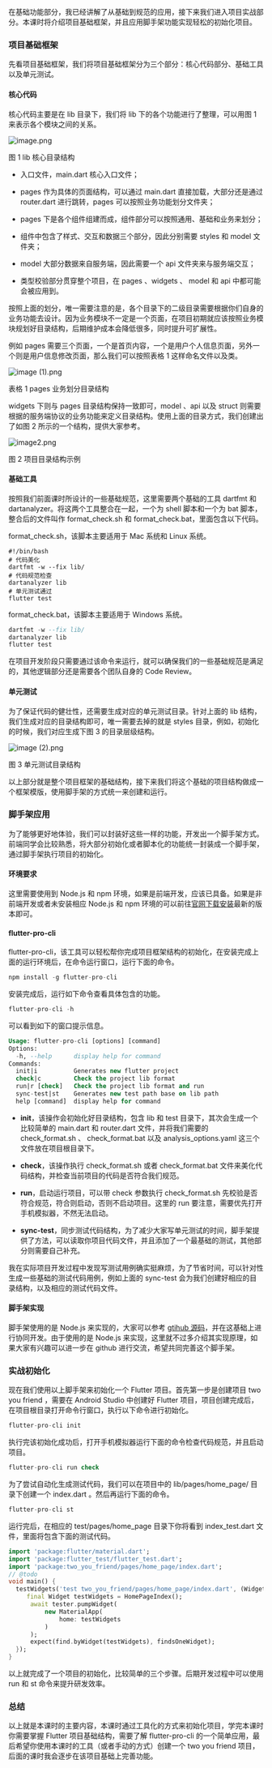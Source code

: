 在基础功能部分，我已经讲解了从基础到规范的应用，接下来我们进入项目实战部分。本课时将介绍项目基础框架，并且应用脚手架功能实现轻松的初始化项目。

### 项目基础框架

先看项目基础框架，我们将项目基础框架分为三个部分：核心代码部分、基础工具以及单元测试。

#### 核心代码

核心代码主要是在 lib 目录下，我们将 lib 下的各个功能进行了整理，可以用图 1 来表示各个模块之间的关系。

<Image alt="image.png" src="https://s0.lgstatic.com/i/image/M00/2E/C3/Ciqc1F8Flb-AGmmvAADAcKsYMc8004.png"/>  

图 1 lib 核心目录结构

* 入口文件，main.dart 核心入口文件；

* pages 作为具体的页面结构，可以通过 main.dart 直接加载，大部分还是通过 router.dart 进行跳转，pages 可以按照业务功能划分文件夹；

* pages 下是各个组件组建而成，组件部分可以按照通用、基础和业务来划分；

* 组件中包含了样式、交互和数据三个部分，因此分别需要 styles 和 model 文件夹；

* model 大部分数据来自服务端，因此需要一个 api 文件夹来与服务端交互；

* 类型校验部分贯穿整个项目，在 pages 、widgets 、 model 和 api 中都可能会被应用到。

按照上面的划分，唯一需要注意的是，各个目录下的二级目录需要根据你们自身的业务功能去设计。因为业务模块不一定是一个页面，在项目初期就应该按照业务模块规划好目录结构，后期维护成本会降低很多，同时提升可扩展性。

例如 pages 需要三个页面，一个是首页内容，一个是用户个人信息页面，另外一个则是用户信息修改页面，那么我们可以按照表格 1 这样命名文件以及类。

<Image alt="image (1).png" src="https://s0.lgstatic.com/i/image/M00/2E/C3/Ciqc1F8FldOAPQ-gAABVfTIEj5I407.png"/>  

表格 1 pages 业务划分目录结构

widgets 下则与 pages 目录结构保持一致即可，model 、api 以及 struct 则需要根据的服务端协议的业务功能来定义目录结构。使用上面的目录方式，我们创建出了如图 2 所示的一个结构，提供大家参考。

<Image alt="image2.png" src="https://s0.lgstatic.com/i/image/M00/2E/CF/CgqCHl8FleuAcV39AABWvTrY5U8584.png"/>  

图 2 项目目录结构示例

#### 基础工具

按照我们前面课时所设计的一些基础规范，这里需要两个基础的工具 dartfmt 和 dartanalyzer。将这两个工具整合在一起，一个为 shell 脚本和一个为 bat 脚本，整合后的文件叫作 format_check.sh 和 format_check.bat，里面包含以下代码。

format_check.sh，该脚本主要适用于 Mac 系统和 Linux 系统。

```shell
#!/bin/bash
# 代码美化
dartfmt -w --fix lib/
# 代码规范检查
dartanalyzer lib
# 单元测试通过
flutter test
```

format_check.bat，该脚本主要适用于 Windows 系统。

```sql
dartfmt -w --fix lib/
dartanalyzer lib
flutter test
```

在项目开发阶段只需要通过该命令来运行，就可以确保我们的一些基础规范是满足的，其他逻辑部分还是需要各个团队自身的 Code Review。

#### 单元测试

为了保证代码的健壮性，还需要生成对应的单元测试目录。针对上面的 lib 结构，我们生成对应的目录结构即可，唯一需要去掉的就是 styles 目录，例如，初始化的时候，我们对应生成下图 3 的目录层级结构。

<Image alt="image (2).png" src="https://s0.lgstatic.com/i/image/M00/2E/C3/Ciqc1F8Flg2AZvgFAABbTxGj0PU912.png"/>  

图 3 单元测试目录结构

以上部分就是整个项目框架的基础结构，接下来我们将这个基础的项目结构做成一个框架模版，使用脚手架的方式统一来创建和运行。

### 脚手架应用

为了能够更好地体验，我们可以封装好这些一样的功能，开发出一个脚手架方式。前端同学会比较熟悉，将大部分初始化或者脚本化的功能统一封装成一个脚手架，通过脚手架执行项目的初始化。

#### 环境要求

这里需要使用到 Node.js 和 npm 环境，如果是前端开发，应该已具备。如果是非前端开发或者未安装相应 Node.js 和 npm 环境的可以前往[官网下载安装](https://nodejs.org/en/download/)最新的版本即可。

#### flutter-pro-cli

flutter-pro-cli，该工具可以轻松帮你完成项目框架结构的初始化，在安装完成上面的运行环境后，在命令运行窗口，运行下面的命令。

```sql
npm install -g flutter-pro-cli
```

安装完成后，运行如下命令查看具体包含的功能。

```sql
flutter-pro-cli -h
```

可以看到如下的窗口提示信息。

```sql
Usage: flutter-pro-cli [options] [command]
Options:
  -h, --help      display help for command
Commands:
  init|i          Generates new flutter project
  check|c         Check the project lib format
  run|r [check]   Check the project lib format and run
  sync-test|st    Generates new test path base on lib path
  help [command]  display help for command
```

* **init**，该操作会初始化好目录结构，包含 lib 和 test 目录下，其次会生成一个比较简单的 main.dart 和 router.dart 文件，并将我们需要的 check_format.sh 、 check_format.bat 以及 analysis_options.yaml 这三个文件放在项目根目录下。

* **check**，该操作执行 check_format.sh 或者 check_format.bat 文件来美化代码结构，并检查当前项目的代码是否符合我们规范。

* **run**，启动运行项目，可以带 check 参数执行 check_format.sh 先校验是否符合规范，符合则启动，否则不启动项目。这里的 run 要注意，需要优先打开手机模拟器，不然无法启动。

* **sync-test**，同步测试代码结构，为了减少大家写单元测试的时间，脚手架提供了方法，可以读取你项目代码文件，并且添加了一个最基础的测试，其他部分则需要自己补充。

我在实际项目开发过程中发现写测试用例确实挺麻烦，为了节省时间，可以针对性生成一些基础的测试代码用例，例如上面的 sync-test 会为我们创建好相应的目录结构，以及相应的测试代码文件。

#### 脚手架实现

脚手架使用的是 Node.js 来实现的，大家可以参考 [gtihub 源码](https://github.com/love-flutter/flutter-pro-cli)，并在这基础上进行协同开发。由于使用的是 Node.js 来实现，这里就不过多介绍其实现原理，如果大家有兴趣可以进一步在 github 进行交流，希望共同完善这个脚手架。

### 实战初始化

现在我们使用以上脚手架来初始化一个 Flutter 项目。首先第一步是创建项目 two you friend ，需要在 Android Studio 中创建好 Flutter 项目，项目创建完成后，在项目根目录打开命令行窗口，执行以下命令进行初始化。

```sql
flutter-pro-cli init
```

执行完该初始化成功后，打开手机模拟器运行下面的命令检查代码规范，并且启动项目。

```sql
flutter-pro-cli run check
```

为了尝试自动化生成测试代码，我们可以在项目中的 lib/pages/home_page/ 目录下创建一个 index.dart 。然后再运行下面的命令。

```sql
flutter-pro-cli st
```

运行完后，在相应的 test/pages/home_page 目录下你将看到 index_test.dart 文件，里面将包含下面的测试代码。

```dart
import 'package:flutter/material.dart';
import 'package:flutter_test/flutter_test.dart';
import 'package:two_you_friend/pages/home_page/index.dart';
// @todo
void main() {
  testWidgets('test two_you_friend/pages/home_page/index.dart', (WidgetTester tester) async {
     final Widget testWidgets = HomePageIndex();
      await tester.pumpWidget(
          new MaterialApp(
              home: testWidgets
          )
      );
      expect(find.byWidget(testWidgets), findsOneWidget);
  });
}
```

以上就完成了一个项目的初始化，比较简单的三个步骤。后期开发过程中可以使用 run 和 st 命令来提升研发效率。

### 总结

以上就是本课时的主要内容，本课时通过工具化的方式来初始化项目，学完本课时你需要掌握 Flutter 项目基础结构，需要了解 flutter-pro-cli 的一个简单应用，最后希望你使用本课时的工具（或者手动的方式）创建一个 two you friend 项目，后面的课时我会逐步在该项目基础上完善功能。
